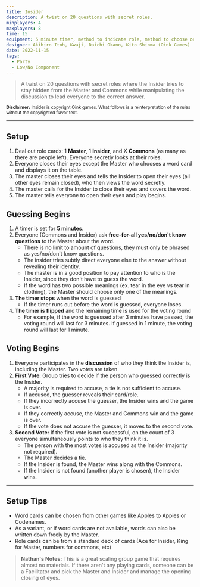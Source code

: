 ```yaml
---
title: Insider
description: A twist on 20 questions with secret roles.
minplayers: 4
maxplayers: 8
time: 15
equipment: 5 minute timer, method to indicate role, method to choose or reveal words
designer: Akihiro Itoh, Kwaji, Daichi Okano, Kito Shinma (Oink Games)
date: 2022-11-15
tags:
  - Party
  - Low/No Component
---
```


> A twist on 20 questions with secret roles where the Insider tries to stay hidden from the Master and Commons while manipulating the discussion to lead everyone to the correct answer.

<small><strong>Disclaimer:</strong> Insider is copyright Oink games. What follows is a reinterpretation of the rules without the copyrighted flavor text.</small>

----

## Setup

1.  Deal out role cards: 1 **Master**, 1 **Insider**, and X **Commons** (as many as there are people left). Everyone secretly looks at their roles.
1.  Everyone closes their eyes except the Master who chooses a word card and displays it on the table.
1.  The master closes their eyes and tells the Insider to open their eyes (all other eyes remain closed), who then views the word secretly.
1.  The master calls for the Insider to close their eyes and covers the word.
1.  The master tells everyone to open their eyes and play begins.

## Guessing Begins

1. A timer is set for **5 minutes**.
1. Everyone (Commons and Insider) ask **free-for-all yes/no/don't know questions** to the Master about the word.
    - There is no limit to amount of questions, they must only be phrased as yes/no/don't know questions.
    - The insider tries subtly direct everyone else to the answer without revealing their identity.
    - The master is in a good position to pay attention to who is the Insider, since they don't have to guess the word.
    - If the word has two possible meanings (ex. tear in the eye vs tear in clothing), the Master should choose only one of the meanings.
1. **The timer stops** when the word is guessed
    - If the timer runs out before the word is guessed, everyone loses.
1. **The timer is flipped** and the remaining time is used for the voting round
    - For example, if the word is guessed after 3 minutes have passed, the voting round will last for 3 minutes. If guessed in 1 minute, the voting round will last for 1 minute.

## Voting Begins

1. Everyone participates in the **discussion** of who they think the Insider is, including the Master. Two votes are taken.
1. **First Vote**: Group tries to decide if the person who guessed correctly is the Insider.
    - A majority is required to accuse, a tie is not sufficient to accuse.
    - If accused, the guesser reveals their card/role.
    - If they incorrectly accuse the guesser, the Insider wins and the game is over.
    - If they correctly accuse, the Master and Commons win and the game is over.
    - If the vote does not accuse the guesser, it moves to the second vote.
1. **Second Vote:** If the first vote is not successful, on the count of 3 everyone simultaneously points to who they think it is.
    - The person with the most votes is accused as the Insider (majority not required).
    - The Master decides a tie.
    - If the Insider is found, the Master wins along with the Commons.
    - If the Insider is not found (another player is chosen), the Insider wins.

----

## Setup Tips

- Word cards can be chosen from other games like Apples to Apples or Codenames.
- As a variant, or if word cards are not available, words can also be written down freely by the Master.
- Role cards can be from a standard deck of cards (Ace for Insider, King for Master, numbers for commons, etc)

> **Nathan's Notes:** This is a great scaling group game that requires almost no materials. If there aren't any playing cards, someone can be a Facilitator and pick the Master and Insider and manage the opening closing of eyes.
